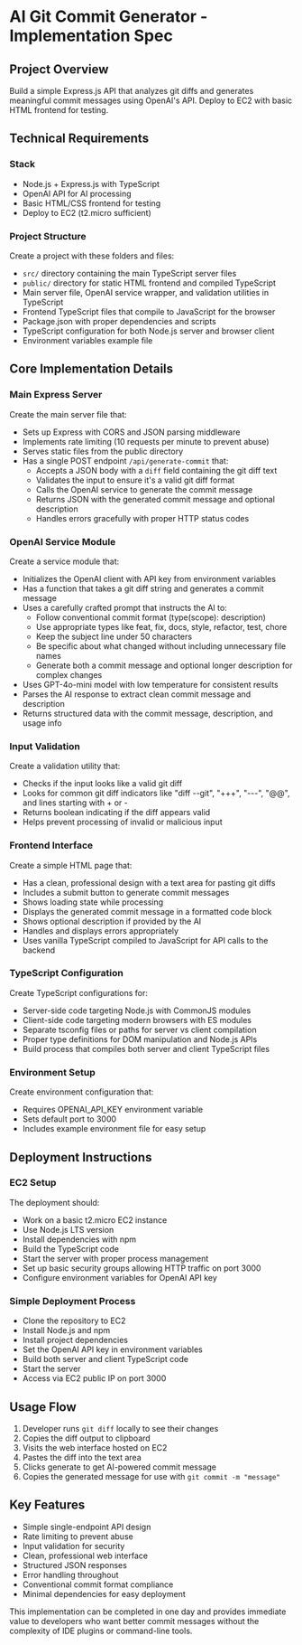 # AI Git Commit Generator - Implementation Spec

## Project Overview

Build a simple Express.js API that analyzes git diffs and generates meaningful commit messages using OpenAI's API. Deploy to EC2 with basic HTML frontend for testing.

## Technical Requirements

### Stack

- Node.js + Express.js with TypeScript
- OpenAI API for AI processing
- Basic HTML/CSS frontend for testing
- Deploy to EC2 (t2.micro sufficient)

### Project Structure

Create a project with these folders and files:

- `src/` directory containing the main TypeScript server files
- `public/` directory for static HTML frontend and compiled TypeScript
- Main server file, OpenAI service wrapper, and validation utilities in TypeScript
- Frontend TypeScript files that compile to JavaScript for the browser
- Package.json with proper dependencies and scripts
- TypeScript configuration for both Node.js server and browser client
- Environment variables example file

## Core Implementation Details

### Main Express Server

Create the main server file that:

- Sets up Express with CORS and JSON parsing middleware
- Implements rate limiting (10 requests per minute to prevent abuse)
- Serves static files from the public directory
- Has a single POST endpoint `/api/generate-commit` that:
  - Accepts a JSON body with a `diff` field containing the git diff text
  - Validates the input to ensure it's a valid git diff format
  - Calls the OpenAI service to generate the commit message
  - Returns JSON with the generated commit message and optional description
  - Handles errors gracefully with proper HTTP status codes

### OpenAI Service Module

Create a service module that:

- Initializes the OpenAI client with API key from environment variables
- Has a function that takes a git diff string and generates a commit message
- Uses a carefully crafted prompt that instructs the AI to:
  - Follow conventional commit format (type(scope): description)
  - Use appropriate types like feat, fix, docs, style, refactor, test, chore
  - Keep the subject line under 50 characters
  - Be specific about what changed without including unnecessary file names
  - Generate both a commit message and optional longer description for complex changes
- Uses GPT-4o-mini model with low temperature for consistent results
- Parses the AI response to extract clean commit message and description
- Returns structured data with the commit message, description, and usage info

### Input Validation

Create a validation utility that:

- Checks if the input looks like a valid git diff
- Looks for common git diff indicators like "diff --git", "+++", "---", "@@", and lines starting with + or -
- Returns boolean indicating if the diff appears valid
- Helps prevent processing of invalid or malicious input

### Frontend Interface

Create a simple HTML page that:

- Has a clean, professional design with a text area for pasting git diffs
- Includes a submit button to generate commit messages
- Shows loading state while processing
- Displays the generated commit message in a formatted code block
- Shows optional description if provided by the AI
- Handles and displays errors appropriately
- Uses vanilla TypeScript compiled to JavaScript for API calls to the backend

### TypeScript Configuration

Create TypeScript configurations for:

- Server-side code targeting Node.js with CommonJS modules
- Client-side code targeting modern browsers with ES modules
- Separate tsconfig files or paths for server vs client compilation
- Proper type definitions for DOM manipulation and Node.js APIs
- Build process that compiles both server and client TypeScript files

### Environment Setup

Create environment configuration that:

- Requires OPENAI_API_KEY environment variable
- Sets default port to 3000
- Includes example environment file for easy setup

## Deployment Instructions

### EC2 Setup

The deployment should:

- Work on a basic t2.micro EC2 instance
- Use Node.js LTS version
- Install dependencies with npm
- Build the TypeScript code
- Start the server with proper process management
- Set up basic security groups allowing HTTP traffic on port 3000
- Configure environment variables for OpenAI API key

### Simple Deployment Process

- Clone the repository to EC2
- Install Node.js and npm
- Install project dependencies
- Set the OpenAI API key in environment variables
- Build both server and client TypeScript code
- Start the server
- Access via EC2 public IP on port 3000

## Usage Flow

1. Developer runs `git diff` locally to see their changes
2. Copies the diff output to clipboard
3. Visits the web interface hosted on EC2
4. Pastes the diff into the text area
5. Clicks generate to get AI-powered commit message
6. Copies the generated message for use with `git commit -m "message"`

## Key Features

- Simple single-endpoint API design
- Rate limiting to prevent abuse
- Input validation for security
- Clean, professional web interface
- Structured JSON responses
- Error handling throughout
- Conventional commit format compliance
- Minimal dependencies for easy deployment

This implementation can be completed in one day and provides immediate value to developers who want better commit messages without the complexity of IDE plugins or command-line tools.
